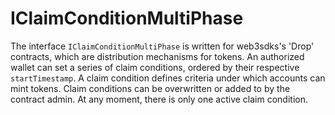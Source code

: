 # IClaimConditionMultiPhase





The interface `IClaimConditionMultiPhase` is written for web3sdks&#39;s &#39;Drop&#39; contracts, which are distribution mechanisms for tokens.  An authorized wallet can set a series of claim conditions, ordered by their respective `startTimestamp`.  A claim condition defines criteria under which accounts can mint tokens. Claim conditions can be overwritten  or added to by the contract admin. At any moment, there is only one active claim condition.





